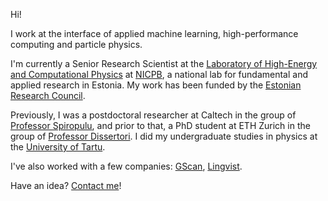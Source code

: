 Hi!

I work at the interface of applied machine learning, high-performance computing and particle physics.

I'm currently a Senior Research Scientist at the [Laboratory of High-Energy and Computational Physics](https://kbfi.ee/high-energy-and-computational-physics/?lang=en) at [NICPB](https://www.kbfi.ee), a national lab for fundamental and applied research in Estonia. My work has been funded by the [Estonian Research Council](https://etag.ee/en/). 

Previously, I was a postdoctoral researcher at Caltech in the group of [Professor Spiropulu](https://pma.caltech.edu/people/maria-spiropulu), and prior to that, a PhD student at ETH Zurich in the group of [Professor Dissertori](https://dissertori-group.ethz.ch/). I did my undergraduate studies in physics at the [University of Tartu](https://ut.ee/en). 

I've also worked with a few companies: [GScan](https://www.gscan.eu/technology), [Lingvist](https://lingvist.io/blog/is-there-a-map-for-learning-a-language/).

Have an idea? [Contact me](https://www.linkedin.com/in/joosep-pata/)!